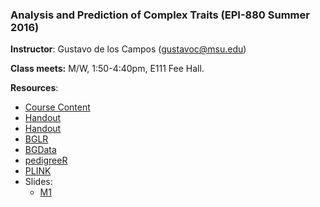 ### Analysis and Prediction of Complex Traits (EPI-880  Summer 2016)


**Instructor**: Gustavo de los Campos (gustavoc@msu.edu)

**Class meets:** M/W, 1:50-4:40pm, E111 Fee Hall.

**Resources**:


  - [Course Content]( https://www.dropbox.com/s/fun60q4eevswgos/CourseContent.docx?dl=0 )
  - [Handout](https://www.dropbox.com/s/m1pyznfjnfyf5if/handout.docx?dl=0)
  - [Handout](https://www.dropbox.com/s/m1pyznfjnfyf5if/handout.docx?dl=0)
  - [BGLR](https://github.com/gdlc/bglr-r)
  - [BGData](https://github.com/quantgen/bgdata)
  - [pedigreeR](https://github.com/Rpedigree/pedigreeR)
  - [PLINK](http://pngu.mgh.harvard.edu/~purcell/plink/)
  - Slides:
    -  [M1](https://www.dropbox.com/s/pe9nvw1d6cnf22t/M1.pptx?dl=0)
    
